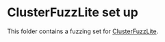 # ClusterFuzzLite set up

This folder contains a fuzzing set for [ClusterFuzzLite](https://google.github.io/clusterfuzzlite).
